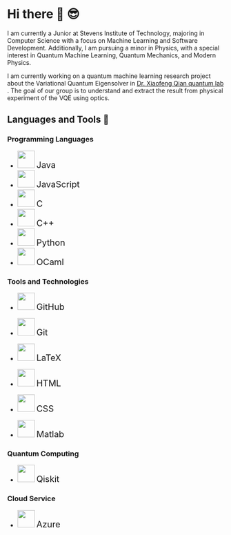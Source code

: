 # Hi there 👋 😎
I am currently a Junior at Stevens Institute of Technology, majoring in Computer Science with a focus on Machine Learning and Software Development. Additionally, I am pursuing a minor in Physics, with a special interest in Quantum Machine Learning, Quantum Mechanics, and Modern Physics.

I am currently working on a quantum machine learning research project about the Variational Quantum Eigensolver in [Dr. Xiaofeng Qian quantum lab ](https://sites.google.com/view/qiangroup/people?authuser=0). The goal of our group is to understand and extract the result from physical experiment of the VQE using optics. 


## Languages and Tools 🧰

### Programming Languages
- <img src="https://api.iconify.design/hugeicons:java.svg" width="40" height="40"> <span style="font-size:20px;">Java</span>
- <img src="https://api.iconify.design/nonicons:javascript-16.svg" width="40" height="40"> <span style="font-size:20px;">JavaScript</span>
- <img src="https://api.iconify.design/teenyicons:c-outline.svg" width="40" height="40"> <span style="font-size:20px;">C</span>
- <img src="https://api.iconify.design/nonicons:c-plusplus-16.svg" width="40" height="40"> <span style="font-size:20px;">C++</span>
- <img src="https://api.iconify.design/bxl:python.svg" width="40" height="40"> <span style="font-size:20px;">Python</span>
- <img src="https://api.iconify.design/simple-icons:ocaml.svg" width="40" height="40"> <span style="font-size:20px;">OCaml</span>

### Tools and Technologies
- <img src="https://api.iconify.design/mdi:github.svg" width="40" height="40"> <span style="font-size:20px;">GitHub</span>
- <img src="https://api.iconify.design/mdi:git.svg" width="40" height="40"> <span style="font-size:20px;">Git</span>
- <img src="https://api.iconify.design/file-icons:latex.svg" width="40" height="40"> <span style="font-size:20px;">LaTeX</span>
- <img src="https://api.iconify.design/material-symbols-light:html.svg" width="40" height="40"> <span style="font-size:20px;">HTML</span>
- <img src="https://api.iconify.design/material-symbols:css.svg" width="40" height="40"> <span style="font-size:20px;">CSS</span>

- <img src="https://api.iconify.design/file-icons:matlab.svg" width="40" height="40"> <span style="font-size:20px;">Matlab</span>

### Quantum Computing
- <img src="https://api.iconify.design/carbon:qiskit.svg" width="40" height="40"> <span style="font-size:20px;">Qiskit</span>

### Cloud Service
- <img src="https://api.iconify.design/teenyicons:azure-solid.svg" width="40" height="40"> <span style="font-size:20px;">Azure</span>
